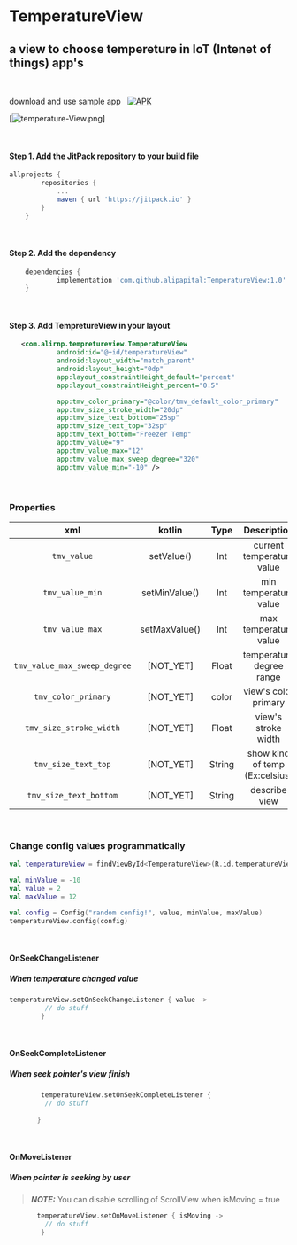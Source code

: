 # TemperatureView   

## a view to choose tempereture in IoT (Intenet of things)  app's

<br />

download and use sample app &nbsp; [![APK](https://img.shields.io/badge/APK-Demo-brightgreen.svg)](https://github.com/ali-moghadam/TemperatureView/blob/master/files/temperatureView.apk?raw=true)

[![temperature-View.png](https://i.postimg.cc/NMRynzrW/temperature-View.png)]

<br />

#### Step 1. Add the JitPack repository to your build file
```gradle	
allprojects {
		repositories {
			...
			maven { url 'https://jitpack.io' }
		}
	}
```

<br />

#### Step 2. Add the dependency
```gradle	
	dependencies {
	        implementation 'com.github.alipapital:TemperatureView:1.0'
	}
```

<br />

#### Step 3. Add TempretureView in your layout
```xml
   <com.alirnp.tempretureview.TemperatureView
            android:id="@+id/temperatureView"
            android:layout_width="match_parent"
            android:layout_height="0dp"
            app:layout_constraintHeight_default="percent"
            app:layout_constraintHeight_percent="0.5"

            app:tmv_color_primary="@color/tmv_default_color_primary"
            app:tmv_size_stroke_width="20dp"
            app:tmv_size_text_bottom="25sp"
            app:tmv_size_text_top="32sp"
            app:tmv_text_bottom="Freezer Temp"
            app:tmv_value="9"
            app:tmv_value_max="12"
            app:tmv_value_max_sweep_degree="320"
            app:tmv_value_min="-10" />
```
<br />

### Properties

|xml|kotlin|Type|Description|
|:---:|:---:|:---:|:---:|
|`tmv_value`|setValue()|Int|current temperature value|
|`tmv_value_min`|setMinValue()|Int|min temperature value|
|`tmv_value_max`|setMaxValue()|Int|max temperature value|
|`tmv_value_max_sweep_degree`|[NOT_YET]|Float|temperature degree range|
|`tmv_color_primary`|[NOT_YET]|color|view's color primary|
|`tmv_size_stroke_width`|[NOT_YET]|Float|view's stroke width|
|`tmv_size_text_top`|[NOT_YET]|String|show kind of temp (Ex:celsius)|
|`tmv_size_text_bottom`|[NOT_YET]|String|describe view|


<br/> 

### Change config values programmatically
```kotlin
val temperatureView = findViewById<TemperatureView>(R.id.temperatureView)

val minValue = -10
val value = 2
val maxValue = 12

val config = Config("random config!", value, minValue, maxValue)
temperatureView.config(config)
```    
<br/> 

#### OnSeekChangeListener
##### When temperature changed value

```kotlin
temperatureView.setOnSeekChangeListener { value ->
         // do stuff
        }
```

<br/>

#### OnSeekCompleteListener
##### When seek pointer's view finish
```kotlin
        temperatureView.setOnSeekCompleteListener {
         // do stuff
       
       }
```
<br/>

#### OnMoveListener
##### When pointer is seeking by user
> **_NOTE:_**  You can disable scrolling of ScrollView when isMoving = true

```kotlin
       temperatureView.setOnMoveListener { isMoving ->
         // do stuff
        }
   
